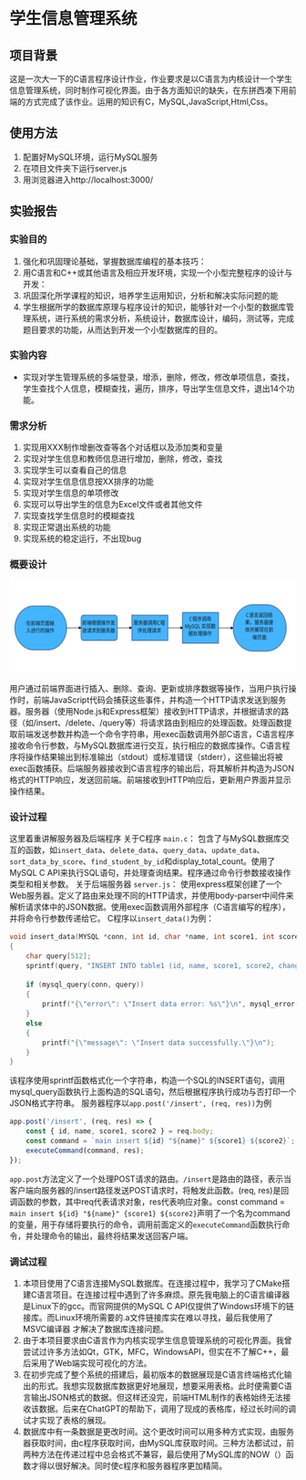 # 学生信息管理系统
## 项目背景
这是一次大一下的C语言程序设计作业，作业要求是以C语言为内核设计一个学生信息管理系统，同时制作可视化界面。由于各方面知识的缺失，在东拼西凑下用前端的方式完成了该作业。运用的知识有C，MySQL,JavaScript,Html,Css。
## 使用方法
1. 配置好MySQL环境，运行MySQL服务
2. 在项目文件夹下运行server.js
3. 用浏览器进入http://localhost:3000/
## 实验报告
### 实验目的
1. 强化和巩固理论基础，掌握数据库编程的基本技巧：
2. 用C语言和C++或其他语言及相应开发环境，实现一个小型完整程序的设计与开发：
3. 巩固深化所学课程的知识，培养学生运用知识，分析和解决实际问题的能
4. 学生根据所学的数据库原理与程序设计的知识，能够针对一个小型的数据库管理系统，进行系统的需求分析，系统设计，数据库设计，编码，测试等，完成题目要求的功能，从而达到开发一个小型数据库的目的。
### 实验内容
- 实现对学生管理系统的多端登录，增添，删除，修改，修改单项信息，查找，学生查找个人信息，模糊查找，遍历，排序，导出学生信息文件，退出14个功能。
### 需求分析
1.	实现用XXX制作增删改查等各个对话框以及添加类和变量
2.	实现对学生信息和教师信息进行增加，删除，修改，查找
3.	实现学生可以查看自己的信息
4.	实现对学生信息信息按XX排序的功能
5.	实现对学生信息的单项修改
6.	实现可以导出学生的信息为Excel文件或者其他文件
7.	实现查找学生信息时的模糊查找
8.	实现正常退出系统的功能
9.	实现系统的稳定运行，不出现bug
### 概要设计
![流程图](https://github.com/EngineerMark-C/Student-information-management-system/blob/main/picture/%E6%B5%81%E7%A8%8B%E5%9B%BE.svg)

用户通过前端界面进行插入、删除、查询、更新或排序数据等操作，当用户执行操作时，前端JavaScript代码会捕获这些事件，并构造一个HTTP请求发送到服务器。服务器（使用Node.js和Express框架）接收到HTTP请求，并根据请求的路径（如/insert、/delete、/query等）将请求路由到相应的处理函数。处理函数提取前端发送参数并构造一个命令字符串，用exec函数调用外部C语言，C语言程序接收命令行参数，与MySQL数据库进行交互，执行相应的数据库操作。C语言程序将操作结果输出到标准输出（stdout）或标准错误（stderr），这些输出将被exec函数捕获。后端服务器接收到C语言程序的输出后，将其解析并构造为JSON格式的HTTP响应，发送回前端。前端接收到HTTP响应后，更新用户界面并显示操作结果。
### 设计过程
这里着重讲解服务器及后端程序
关于C程序 `main.c`：
包含了与MySQL数据库交互的函数，如`insert_data`、`delete_data`、`query_data`、`update_data`、`sort_data_by_score`、`find_student_by_id`和display_total_count。使用了MySQL C API来执行SQL语句，并处理查询结果。程序通过命令行参数接收操作类型和相关参数。
关于后端服务器 `server.js`：
使用express框架创建了一个Web服务器。定义了路由来处理不同的HTTP请求，并使用body-parser中间件来解析请求体中的JSON数据。使用exec函数调用外部程序（C语言编写的程序），并将命令行参数传递给它。
C程序以`insert_data()`为例：
```c
void insert_data(MYSQL *conn, int id, char *name, int score1, int score2)
{
    char query[512];
    sprintf(query, "INSERT INTO table1 (id, name, score1, score2, changeTime) VALUES (%d, '%s', %d, %d, NOW())", id, name, score1, score2);

    if (mysql_query(conn, query))
    {
        printf("{\"error\": \"Insert data error: %s\"}\n", mysql_error(conn));
    }
    else
    {
        printf("{\"message\": \"Insert data successfully.\"}\n");
    }
}
```
该程序使用sprintf函数格式化一个字符串，构造一个SQL的INSERT语句，调用mysql_query函数执行上面构造的SQL语句，然后根据程序执行成功与否打印一个JSON格式字符串。
服务器程序以`app.post('/insert', (req, res))`为例
```js
app.post('/insert', (req, res) => {
    const { id, name, score1, score2 } = req.body;
    const command = `main insert ${id} "${name}" ${score1} ${score2}`;
    executeCommand(command, res);
});
```
`app.post`方法定义了一个处理POST请求的路由。`/insert`是路由的路径，表示当客户端向服务器的/insert路径发送POST请求时，将触发此函数。(req, res)是回调函数的参数，其中req代表请求对象，res代表响应对象。const command = `main insert ${id} "${name}" {score1} ${score2}`声明了一个名为command的变量，用于存储将要执行的命令，调用前面定义的`executeCommand`函数执行命令，并处理命令的输出，最终将结果发送回客户端。
### 调试过程
1. 本项目使用了C语言连接MySQL数据库。在连接过程中，我学习了CMake搭建C语言项目。在连接过程中遇到了许多麻烦。原先我电脑上的C语言编译器是Linux下的gcc。而官网提供的MySQL C API仅提供了Windows环境下的链接库。而Linux环境所需要的.a文件链接库实在难以寻找，最后我使用了MSVC编译器 才解决了数据库连接问题。
2. 由于本项目要求由C语言作为内核实现学生信息管理系统的可视化界面。我曾尝试过许多方法如Qt，GTK，MFC，WindowsAPI，但实在不了解C++，最后采用了Web端实现可视化的方法。
3. 在初步完成了整个系统的搭建后，最初版本的数据展现是C语言终端格式化输出的形式。我想实现数据库数据更好地展现，想要采用表格。此时便需要C语言输出JSON格式的数据。但这样还没完，前端HTML制作的表格始终无法接收该数据。后来在ChatGPT的帮助下，调用了现成的表格库，经过长时间的调试才实现了表格的展现。
4. 数据库中有一条数据是更改时间。这个更改时间可以用多种方式实现，由服务器获取时间，由c程序获取时间，由MySQL库获取时间。三种方法都试过，前两种方法在传递过程中总会格式不兼容，最后使用了MySQL库的NOW（）函数才得以很好解决。同时使c程序和服务器程序更加精简。
